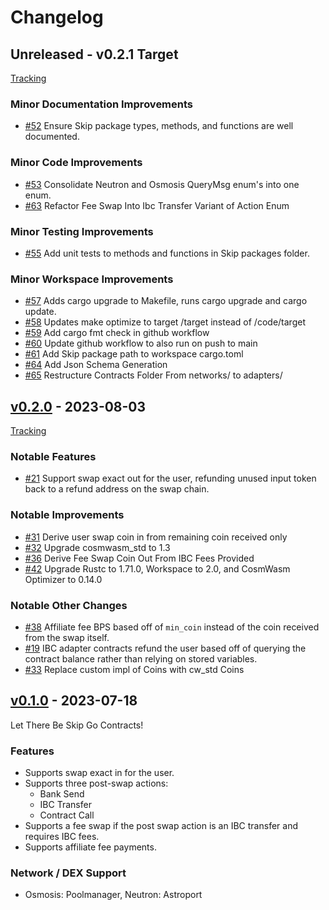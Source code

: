 <!--
Guiding Principles:

Changelogs are for humans, not machines.
There should be an entry for every single version.
The same types of changes should be grouped.
Versions and sections should be linkable.
The latest version comes first.
The release date of each version is displayed.
Mention whether you follow Semantic Versioning.

Usage:

Change log entries are to be added to the Unreleased section under the
appropriate stanza (see below). Each entry should ideally include a tag and
the Github issue reference in the following format:

* (<tag>) \#<issue-number> message

The issue numbers will later be link-ified during the release process so you do
not have to worry about including a link manually, but you can if you wish.

Types of changes (Stanzas):

"Features" for new features.
"Improvements" for changes in existing functionality.
"Deprecated" for soon-to-be removed features.
"Bug Fixes" for any bug fixes.
"API Breaking" for breaking exported APIs used by developers building on SDK.
Ref: https://keepachangelog.com/en/1.0.0/
-->

# Changelog

## Unreleased - v0.2.1 Target

[Tracking](https://github.com/skip-mev/skip-api-contracts/issues/49)

### Minor Documentation Improvements
- [#52](https://github.com/skip-mev/skip-api-contracts/pull/52) Ensure Skip package types, methods, and functions are well documented.

### Minor Code Improvements
- [#53](https://github.com/skip-mev/skip-api-contracts/pull/53) Consolidate Neutron and Osmosis QueryMsg enum's into one enum.
- [#63](https://github.com/skip-mev/skip-api-contracts/pull/63) Refactor Fee Swap Into Ibc Transfer Variant of Action Enum

### Minor Testing Improvements
- [#55](https://github.com/skip-mev/skip-api-contracts/pull/55) Add unit tests to methods and functions in Skip packages folder.

### Minor Workspace Improvements
- [#57](https://github.com/skip-mev/skip-api-contracts/pull/57) Adds cargo upgrade to Makefile, runs cargo upgrade and cargo update.
- [#58](https://github.com/skip-mev/skip-api-contracts/pull/58) Updates make optimize to target /target instead of /code/target
- [#59](https://github.com/skip-mev/skip-api-contracts/pull/59) Add cargo fmt check in github workflow
- [#60](https://github.com/skip-mev/skip-api-contracts/pull/60) Update github workflow to also run on push to main
- [#61](https://github.com/skip-mev/skip-api-contracts/pull/61) Add Skip package path to workspace cargo.toml
- [#64](https://github.com/skip-mev/skip-api-contracts/pull/64) Add Json Schema Generation
- [#65](https://github.com/skip-mev/skip-api-contracts/pull/65) Restructure Contracts Folder From networks/ to adapters/

## [v0.2.0](https://github.com/skip-mev/skip-api-contracts/releases/tag/v0.2.0) - 2023-08-03

[Tracking](https://github.com/skip-mev/skip-api-contracts/issues/28)

### Notable Features
- [#21](https://github.com/skip-mev/skip-api-contracts/issues/21) Support swap exact out for the user, refunding unused input token back to a refund address on the swap chain.

### Notable Improvements
- [#31](https://github.com/skip-mev/skip-api-contracts/pull/31) Derive user swap coin in from remaining coin received only
- [#32](https://github.com/skip-mev/skip-api-contracts/pull/32) Upgrade cosmwasm_std to 1.3
- [#36](https://github.com/skip-mev/skip-api-contracts/pull/36) Derive Fee Swap Coin Out From IBC Fees Provided
- [#42](https://github.com/skip-mev/skip-api-contracts/pull/42) Upgrade Rustc to 1.71.0, Workspace to 2.0, and CosmWasm Optimizer to 0.14.0

### Notable Other Changes
- [#38](https://github.com/skip-mev/skip-api-contracts/pull/38) Affiliate fee BPS based off of `min_coin` instead of the coin received from the swap itself.
- [#19](https://github.com/skip-mev/skip-api-contracts/pull/19) IBC adapter contracts refund the user based off of querying the contract balance rather than relying on stored variables.
- [#33](https://github.com/skip-mev/skip-api-contracts/pull/33) Replace custom impl of Coins with cw_std Coins 

## [v0.1.0](https://github.com/skip-mev/skip-api-contracts/releases/tag/v0.1.0) - 2023-07-18

Let There Be Skip Go Contracts!

### Features
- Supports swap exact in for the user.
- Supports three post-swap actions:
    - Bank Send
    - IBC Transfer
    - Contract Call
- Supports a fee swap if the post swap action is an IBC transfer and requires IBC fees.
- Supports affiliate fee payments.

### Network / DEX Support
- Osmosis: Poolmanager, Neutron: Astroport